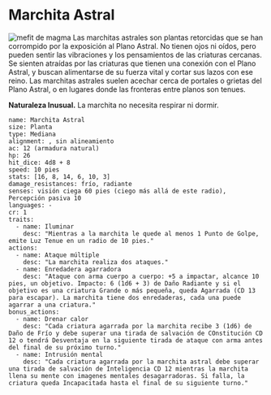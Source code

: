 # Marchita Astral

![mefit de magma](https://www.dndbeyond.com/avatars/thumbnails/28079/786/305/280/637961800673014558.png)
Las marchitas astrales son plantas retorcidas que se han corrompido por la exposición al Plano Astral. No tienen ojos ni oídos, pero pueden sentir las vibraciones y los pensamientos de las criaturas cercanas. Se sienten atraídas por las criaturas que tienen una conexión con el Plano Astral, y buscan alimentarse de su fuerza vital y cortar sus lazos con ese reino. Las marchitas astrales suelen acechar cerca de portales o grietas del Plano Astral, o en lugares donde las fronteras entre planos son tenues.

**Naturaleza Inusual.** La marchita no necesita respirar ni dormir.

```statblock
name: Marchita Astral
size: Planta
type: Mediana
alignment: , sin alineamiento
ac: 12 (armadura natural)
hp: 26
hit_dice: 4d8 + 8
speed: 10 pies
stats: [16, 8, 14, 6, 10, 3]
damage_resistances: frío, radiante
senses: visión ciega 60 pies (ciego más allá de este radio), Percepción pasiva 10
languages: -
cr: 1
traits:
  - name: Iluminar
    desc: "Mientras a la marchita le quede al menos 1 Punto de Golpe, emite Luz Tenue en un radio de 10 pies."
actions:
  - name: Ataque múltiple
    desc: "La marchita realiza dos ataques."
  - name: Enredadera agarradora
    desc: "Ataque con arma cuerpo a cuerpo: +5 a impactar, alcance 10 pies, un objetivo. Impacto: 6 (1d6 + 3) de Daño Radiante y si el objetivo es una criatura Grande o más pequeña, queda Agarrada (CD 13 para escapar). La marchita tiene dos enredaderas, cada una puede agarrar a una criatura."
bonus_actions:
  - name: Drenar calor
    desc: "Cada criatura agarrada por la marchita recibe 3 (1d6) de Daño de Frío y debe superar una tirada de salvación de COnstitución CD 12 o tendrá Desventaja en la siguiente tirada de ataque con arma antes del final de su próximo turno."
  - name: Intrusión mental
    desc: "Cada criatura agarrada por la marchita astral debe superar una tirada de salvación de Inteligencia CD 12 mientras la marchita llena su mente con imagenes mentales desagarradoras. Si falla, la criatura queda Incapacitada hasta el final de su siguiente turno."

```

